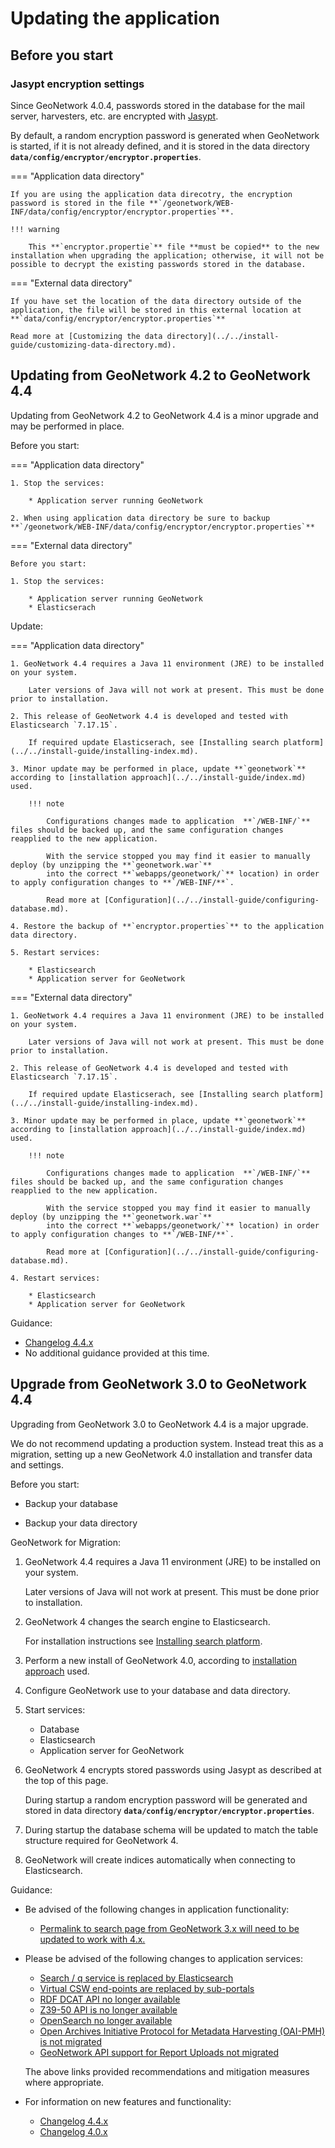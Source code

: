 # Updating the application

## Before you start

### Jasypt encryption settings

Since GeoNetwork 4.0.4, passwords stored in the database for the mail server, harvesters, etc. are encrypted with [Jasypt](https://www.jasypt.org/).
    
By default, a random encryption password is generated when GeoNetwork is started, if it is not already defined, and it is stored in the data directory **`data/config/encryptor/encryptor.properties`**.

=== "Application data directory"

    If you are using the application data direcotry, the encryption password is stored in the file **`/geonetwork/WEB-INF/data/config/encryptor/encryptor.properties`**. 
    
    !!! warning
    
        This **`encryptor.propertie`** file **must be copied** to the new installation when upgrading the application; otherwise, it will not be possible to decrypt the existing passwords stored in the database.

=== "External data directory"

    If you have set the location of the data directory outside of the application, the file will be stored in this external location at **`data/config/encryptor/encryptor.properties`**
  
    Read more at [Customizing the data directory](../../install-guide/customizing-data-directory.md).

## Updating from GeoNetwork 4.2 to GeoNetwork 4.4

Updating from GeoNetwork 4.2 to GeoNetwork 4.4 is a minor upgrade and may be performed in place.

Before you start:

=== "Application data directory"
    
    1. Stop the services:
        
        * Application server running GeoNetwork
    
    2. When using application data directory be sure to backup  **`/geonetwork/WEB-INF/data/config/encryptor/encryptor.properties`** 

=== "External data directory"

    Before you start:
    
    1. Stop the services:
        
        * Application server running GeoNetwork
        * Elasticserach
Update:

=== "Application data directory"
    
    1. GeoNetwork 4.4 requires a Java 11 environment (JRE) to be installed on your system.
       
        Later versions of Java will not work at present. This must be done prior to installation.
       
    2. This release of GeoNetwork 4.4 is developed and tested with Elasticsearch `7.17.15`.
    
        If required update Elasticserach, see [Installing search platform](../../install-guide/installing-index.md).
    
    3. Minor update may be performed in place, update **`geonetwork`** according to [installation approach](../../install-guide/index.md) used.
        
        !!! note
        
            Configurations changes made to application  **`/WEB-INF/`** files should be backed up, and the same configuration changes reapplied to the new application.
        
            With the service stopped you may find it easier to manually deploy (by unzipping the **`geonetwork.war`**
            into the correct **`webapps/geonetwork/`** location) in order to apply configuration changes to **`/WEB-INF/**`.
       
            Read more at [Configuration](../../install-guide/configuring-database.md).

    4. Restore the backup of **`encryptor.properties`** to the application data directory.

    5. Restart services:
        
        * Elasticsearch
        * Application server for GeoNetwork

=== "External data directory"

    1. GeoNetwork 4.4 requires a Java 11 environment (JRE) to be installed on your system.
       
        Later versions of Java will not work at present. This must be done prior to installation.

    2. This release of GeoNetwork 4.4 is developed and tested with Elasticsearch `7.17.15`.
    
        If required update Elasticserach, see [Installing search platform](../../install-guide/installing-index.md).

    3. Minor update may be performed in place, update **`geonetwork`** according to [installation approach](../../install-guide/index.md) used.
       
        !!! note
        
            Configurations changes made to application  **`/WEB-INF/`** files should be backed up, and the same configuration changes reapplied to the new application.
        
            With the service stopped you may find it easier to manually deploy (by unzipping the **`geonetwork.war`**
            into the correct **`webapps/geonetwork/`** location) in order to apply configuration changes to **`/WEB-INF/**`.
       
            Read more at [Configuration](../../install-guide/configuring-database.md).

    4. Restart services:
        
        * Elasticsearch
        * Application server for GeoNetwork
        
Guidance:

* [Changelog 4.4.x](../../overview/change-log/latest/index.md)
* No additional guidance provided at this time.

## Upgrade from GeoNetwork 3.0 to GeoNetwork 4.4

Upgrading from GeoNetwork 3.0 to GeoNetwork 4.4 is a major upgrade.

We do not recommend updating a production system. Instead treat this as a migration, setting up a new GeoNetwork 4.0 installation and transfer data and settings.

Before you start:

* Backup your database

* Backup your data directory

GeoNetwork for Migration:

1. GeoNetwork 4.4 requires a Java 11 environment (JRE) to be installed on your system.
   
    Later versions of Java will not work at present. This must be done prior to installation.

2. GeoNetwork 4 changes the search engine to Elasticsearch.

    For installation instructions see [Installing search platform](../../install-guide/installing-index.md).

2. Perform a new install of GeoNetwork 4.0, according to [installation approach](../../install-guide/index.md) used.

3. Configure GeoNetwork use to your database and data directory.

4. Start services:
    
    * Database
    * Elasticsearch
    * Application server for GeoNetwork

4. GeoNetwork 4 encrypts stored passwords using Jasypt as described at the top of this page.
   
    During startup a random encryption password will be generated and stored in data directory **`data/config/encryptor/encryptor.properties`**.

5. During startup the database schema will be updated to match the table structure required for GeoNetwork 4.

6. GeoNetwork will create indices automatically when connecting to Elasticsearch.

Guidance:

* Be advised of the following changes in application functionality:

   * [Permalink to search page from GeoNetwork 3.x will need to be updated to work with 4.x. ](../../user-guide/quick-start/index.md#upgrading-from-geonetwork-3-guidance)

* Please be advised of the following changes to application services:

   * [Search / q service is replaced by Elasticsearch](http://localhost:8000/api/q-search/#upgrading-from-geonetwork-30-guidance)
   * [Virtual CSW end-points are replaced by sub-portals](../../api/csw.md#upgrading-from-geonetwork-30-guidance)
   * [RDF DCAT API no longer available](../../api/rdf-dcat.md#upgrading-from-geonetwork-30-guidance)
   * [Z39-50 API is no longer available](../../api/z39-50.md#upgrading-from-geonetwork-30-guidance)
   * [OpenSearch no longer available](../../api/opensearch.md#upgrading-from-geonetwork-30-guidance)
   * [Open Archives Initiative Protocol for Metadata Harvesting (OAI-PMH) is not migrated](../../api/oai-pmh.md#upgrading-from-geonetwork-30-guidance)
   * [GeoNetwork API support for Report Uploads not migrated](../../api/the-geonetwork-api.md#upgrading-from-geonetwork-3-guidance)
   
   The above links provided recommendations and mitigation measures where appropriate.

* For information on new features and functionality:
  
   * [Changelog 4.4.x](../../overview/change-log/latest/index.md)
   * [Changelog 4.0.x](../../overview/change-log/archive/index.md#40x)
